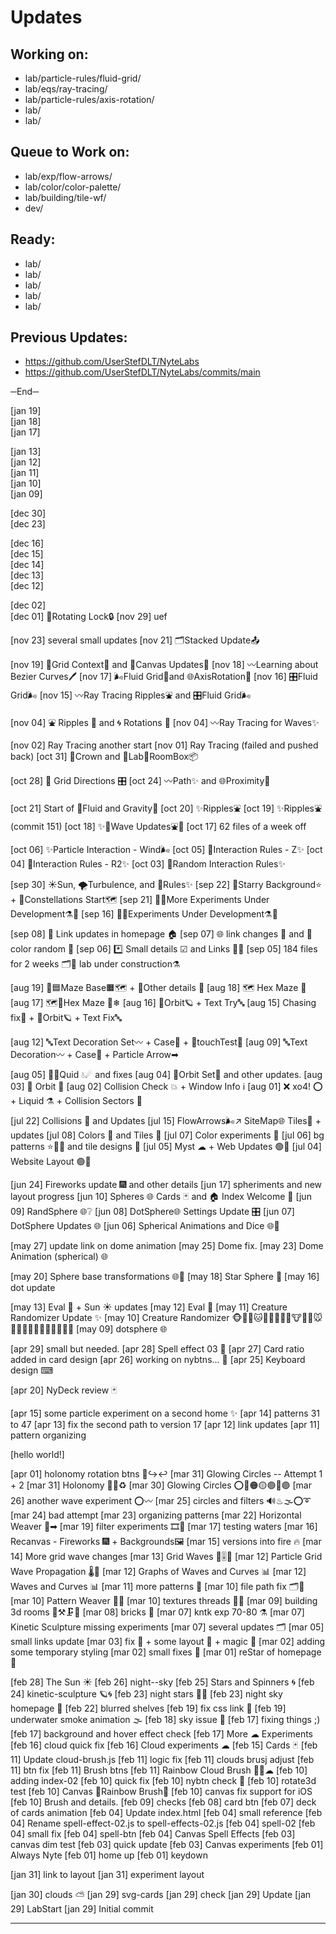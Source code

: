 # Updates

## Working on:

* lab/particle-rules/fluid-grid/
* lab/eqs/ray-tracing/
* lab/particle-rules/axis-rotation/
* lab/
* lab/


## Queue to Work on:

* lab/exp/flow-arrows/
* lab/color/color-palette/
* lab/building/tile-wf/
* dev/


## Ready:

* lab/
* lab/
* lab/
* lab/
* lab/


## Previous Updates:

* https://github.com/UserStefDLT/NyteLabs
* https://github.com/UserStefDLT/NyteLabs/commits/main

─End─

[jan 19]    
[jan 18]    
[jan 17]    

[jan 13]    
[jan 12]    
[jan 11]    
[jan 10]    
[jan 09]    

[dec 30]    
[dec 23]    

[dec 16]    
[dec 15]    
[dec 14]    
[dec 13]    
[dec 12]    

[dec 02]    
[dec 01]    🔄Rotating Lock🔒
[nov 29]    uef

[nov 23]    several small updates
[nov 21]    🗂Stacked Update📤

[nov 19]    💠Grid Context🔷 and 🎨Canvas Updates🔧
[nov 18]    〰Learning about Bezier Curves🖊
[nov 17]    🌬Fluid Grid🍭and 🌐AxisRotation💫
[nov 16]    🎛Fluid Grid🌬
[nov 15]    〰Ray Tracing Ripples⛲ and 🎛Fluid Grid🌬

[nov 04]     ⛲ Ripples 🌊 and 🌀 Rotations 🔄
[nov 04]     〰Ray Tracing for Waves✨

[nov 02]	Ray Tracing another start
[nov 01]	Ray Tracing (failed and pushed back)
[oct 31]	👑Crown and 🧪Lab🔬RoomBox📦

[oct 28]	🎡 Grid Directions 🎛
[oct 24]	〰Path✨ and 🌐Proximity🧮

[oct 21]	Start of 🌊Fluid and Gravity🌌
[oct 20]	✨Ripples⛲
[oct 19]	✨Ripples⛲ (commit 151)
[oct 18]	✨🌊Wave Updates⛲🌈
[oct 17]	62 files of a week off

[oct 06]	✨Particle Interaction - Wind🌬
[oct 05]	🧮Interaction Rules - Z✨
[oct 04]	🧮Interaction Rules - R2✨
[oct 03]	🧮Random Interaction Rules✨

[sep 30]	☀Sun, 🌪Turbulence, and 🧮Rules✨
[sep 22]	🌠Starry Background⭐ + 🌌Constellations Start🗺
[sep 21]	🥽🥼More Experiments Under Development⚗🧪
[sep 16]	🥽🥼Experiments Under Development⚗🧪

[sep 08]	🔗 Link updates in homepage 🏠
[sep 07]	🌐 link changes 🔗 and 🎨 color random 🎲
[sep 06]	*️⃣ Small details ☑ and Links 🔗🌐
[sep 05]	184 files for 2 weeks 🗂📅 lab under construction⚗

[aug 19]	🧭🟦Maze Base🟧🗺 + 💠Other details 🚧
[aug 18]	🗺 Hex Maze 🏁 
[aug 17]	🗺🧭Hex Maze 🏁❄
[aug 16]	🌌Orbit🪐 + Text Try🔤
[aug 15]	Chasing fix💫 + 🌌Orbit🪐 + Text Fix🔤

[aug 12]	🔤Text Decoration Set〰 + Case💫 + 🌈touchTest🎨
[aug 09]	🔤Text Decoration〰 + Case💫 + Particle Arrow➡

[aug 05]	🌌🌊Quid 💧☄ and fixes
[aug 04]	🌌Orbit Set💫 and other updates.
[aug 03]	🌌 Orbit 💫
[aug 02]	Collision Check 💥 + Window Info ℹ
[aug 01]	❌ xo4! ⭕ + Liquid ⚗ + Collision Sectors 💠

[jul 22]	Collisions 🎱 and Updates
[jul 15]	FlowArrows🌬↗ SiteMap🌐 Tiles💠 + updates
[jul 08]	Colors 🎨 and Tiles 💠
[jul 07]	Color experiments 🎨
[jul 06]	bg patterns ⭐🍨🌄 and tile designs 💠
[jul 05]	Myst ☁ + Web Updates 🟢📐
[jul 04]	Website Layout 🟢📐

[jun 24]	Fireworks update 🎆 and other details
[jun 17]	spheriments and new layout progress
[jun 10]	Spheres 🌐 Cards 🃏 and 🏠 Index Welcome 🎐
[jun 09]	RandSphere 🌐❔
[jun 08]	DotSphere🌐 Settings Update 🎛
[jun 07]	DotSphere Updates 🌐
[jun 06]	Spherical Animations and Dice 🌐🎲

[may 27]	update link on dome animation
[may 25]	Dome fix.
[may 23]	Dome Animation (spherical) 🌐

[may 20]	Sphere base transformations 🌐💫
[may 18]	Star Sphere 🚧
[may 16]	dot update

[may 13]	Eval 🔘 + Sun ☀ updates
[may 12]	Eval 🔘
[may 11]	Creature Randomizer Update ✨
[may 10]	Creature Randomizer 🐵🐶🐺🐱🦁🐯🦒🦊🦝🐮🐷🐗🐭🐹🐰🐻🐨🐼🐸🦓🐴🦄🐔🐲
[may 09]	dotsphere 🌐

[apr 29]	small but needed.
[apr 28]	Spell effect 03 🔮
[apr 27]	Card ratio added in card design
[apr 26]	working on nybtns... 🌃
[apr 25]	Keyboard design ⌨

[apr 20]	NyDeck review 🃏

[apr 15]	some particle experiment on a second home ✨
[apr 14]	patterns 31 to 47
[apr 13]	fix the second path to version 17
[apr 12]	link updates
[apr 11]	pattern organizing

[hello world!]

[apr 01]	holonomy rotation btns 🔄↪↩
[mar 31]	Glowing Circles -- Attempt 1 + 2
[mar 31]	Holonomy 💫🌐♻
[mar 30]	Glowing Circles ⭕🔴🟠🟡🟢🔵🟣
[mar 26]	another wave experiment ⭕〰
[mar 25]	circles and filters 🔊♨🌫⭕➰
[mar 24]	bad attempt
[mar 23]	organizing patterns
[mar 22]	Horizontal Weaver 🧵➡
[mar 19]	filter experiments 🎞🧮
[mar 17]	testing waters
[mar 16]	Recanvas - Fireworks 🎆 + Backgrounds🖼
[mar 15]	versions into fire 🔥
[mar 14]	More grid wave changes
[mar 13]	Grid Waves 🌊🎚🧮
[mar 12]	Particle Grid Wave Propagation 🌡🌊
[mar 12]	Graphs of Waves and Curves 📊
[mar 12]	Waves and Curves 📊
[mar 11]	more patterns 🧶
[mar 10]	file path fix 🗂🔧
[mar 10]	Pattern Weaver 🧵🌈
[mar 10]	textures threads 🎨🧵
[mar 09]	building 3d rooms 🧱⚒🗜📐
[mar 08]	bricks 🧱
[mar 07]	kntk exp 70-80 ⚗
[mar 07]	Kinetic Sculpture missing experiments
[mar 07]	several updates 🗂
[mar 05]	small links update
[mar 03]	fix 🔧 + some layout 📐 + magic 🔮
[mar 02]	adding some temporary styling
[mar 02]	small fixes 🔧
[mar 01]	reStar of homepage 🌌

[feb 28]	The Sun ☀
[feb 26]	night--sky
[feb 25]	Stars and Spinners 🌀
[feb 24]	kinetic-sculpture 🪐🌀
[feb 23]	night stars 🌃🌠
[feb 23]	night sky homepage 🌃
[feb 22]	blurred shelves
[feb 19]	fix css link 🔧
[feb 19]	underwater smoke animation 🌫
[feb 18]	sky issue 🌁
[feb 17]	fixing things ;)
[feb 17]	background and hover effect check
[feb 17]	More ☁ Experiments
[feb 16]	cloud quick fix
[feb 16]	Cloud experiments ☁
[feb 15]	Cards 🃏
[feb 11]	Update cloud-brush.js
[feb 11]	logic fix
[feb 11]	clouds brusj adjust
[feb 11]	btn fix
[feb 11]	Brush btns
[feb 11]	Rainbow Cloud Brush 🌈🎨☁
[feb 10]	adding index-02
[feb 10]	quick fix
[feb 10]	nybtn check 🔘
[feb 10]	rotate3d test
[feb 10]	Canvas 🌈Rainbow Brush🎨
[feb 10]	canvas fix support for iOS
[feb 10]	Brush and details.
[feb 09]	checks
[feb 08]	card btn
[feb 07]	deck of cards animation
[feb 04]	Update index.html
[feb 04]	small reference
[feb 04]	Rename spell-effect-02.js to spell-effects-02.js
[feb 04]	spell-02
[feb 04]	small fix
[feb 04]	spell-btn
[feb 04]	Canvas Spell Effects
[feb 03]	canvas dim test
[feb 03]	quick update
[feb 03]	Canvas experiments
[feb 01]	Always Nyte
[feb 01]	home up
[feb 01]	keydown

[jan 31]	link to layout
[jan 31]	experiment layout

[jan 30]	clouds ⛅
[jan 29]	svg-cards
[jan 29]	check
[jan 29]	Update
[jan 29]	LabStart
[jan 29]	Initial commit

---





